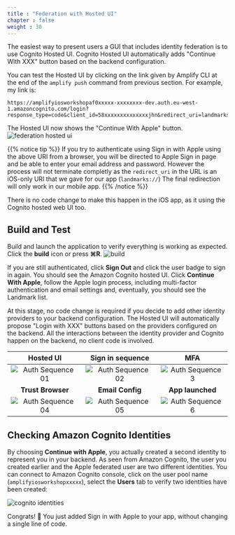 ```yaml
---
title : "Federation with Hosted UI"
chapter : false
weight : 30
---
```


The easiest way to present users a GUI that includes identity federation is to use Cognito Hosted UI.  Cognito Hosted UI automatically adds "Continue With XXX" button based on the backend configuration.

You can test the Hosted UI by clicking on the link given by Amplify CLI at the end of the `amplify push` command from previous section.  For example, my link is:

```text 
https://amplifyiosworkshopaf0xxxxx-xxxxxxxx-dev.auth.eu-west-1.amazoncognito.com/login?response_type=code&client_id=58xxxxxxxxxxxxxxjhn&redirect_uri=landmarks://
```
The Hosted UI now shows the "Continue With Apple" button.
![federation hosted ui](/images/60-30-hostedui-1.png)

{{% notice tip %}}
If you try to authenticate using Sign in with Apple using the above URI from a browser, you will be directed to Apple Sign in page and be able to enter your email address and password.  However the process will not terminate completly as the `redirect_uri` in the URL is an iOS-only URI that we gave for our app (`landmarks://`)  The final redirection will only work in our mobile app.
{{% /notice %}}

There is no code change to make this happen in the iOS app, as it using the Cognito hosted web UI too.

## Build and Test

Build and launch the application to verify everything is working as expected. Click the **build** icon <i class="far fa-caret-square-right"></i> or press **&#8984;R**.
![build](/images/20-20-xcode.png)

If you are still authenticated, click **Sign Out** and click the user badge to sign in again. You should see the Amazon Cognito hosted UI.  Click **Continue With Apple**, follow the Apple login process, including multi-factor authentication and email settings and, eventually, you should see the Landmark list.

At this stage, no code change is required if you decide to add other identity providers to your backend configuration.  The Hosted UI will automatically propose "Login with XXX" buttons based on the providers configured on the backend.  All the interactions between the identity provider and Cognito happen on the backend, no client code is involved.

Hosted UI | Sign in sequence | MFA
:---: | :---: |  :---: |
![Auth Sequence 01](/images/60-30-hostedui-2.png) | ![Auth Sequence 02](/images/60-30-hostedui-3.png) | ![Auth Sequence 3](/images/60-30-hostedui-4.png) |
**Trust Browser** | **Email Config** | **App launched**
![Auth Sequence 04](/images/60-30-hostedui-5.png) | ![Auth Sequence 05](/images/60-30-hostedui-6.png) | ![Auth Sequence 6](/images/60-30-hostedui-7.png) |

## Checking Amazon Cognito Identities

By choosing **Continue with Apple**, you actually created a second identity to represent you in your backend.  As seen from Amazon Cognito, the user you created earlier and the Apple federated user are two different identities.  You can connect to Amazon Cognito console, click on the user pool name (`amplifyiosworkshopxxxxx`), select the **Users** tab to verify two identities have been created:

![cognito identities](/images/60-30-hostedui-30.png)

Congrats! 🎉 You just added Sign in with Apple to your app, without changing a single line of code.